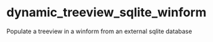 # dynamic_treeview_sqlite_winform
Populate a treeview in a winform from an external sqlite database
